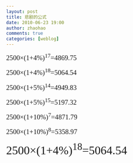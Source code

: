 ```yaml
---
layout: post
title: 悲剧的公式
date: 2010-06-23 19:00
author: zhaohao
comments: true
categories: [weblog]
---
```

<div class="WordSection1">
<p class="MsoNormal"><span style="font-family: Calibri; font-size: large;"><span lang="EN-US" style="font-size: 14pt;">2500×(1+4%)<sup>17</sup>=4869.75</span></span></p>
<p class="MsoNormal"><span style="font-family: Calibri; font-size: large;"><span lang="EN-US" style="font-size: 14pt;">2500×(1+4%)<sup>18</sup>=5064.54</span></span></p>
<p class="MsoNormal"><span style="font-family: Calibri; font-size: large;"><span lang="EN-US" style="font-size: 14pt;"> </span></span></p>
<p class="MsoNormal"><span style="font-family: Calibri; font-size: large;"><span lang="EN-US" style="font-size: 14pt;">2500×(1+5%)<sup>14</sup>=4949.83</span></span></p>
<p class="MsoNormal"><span style="font-family: Calibri; font-size: large;"><span lang="EN-US" style="font-size: 14pt;">2500×(1+5%)<sup>15</sup>=5197.32</span></span></p>
<p class="MsoNormal"><span style="font-family: Calibri; font-size: large;"><span lang="EN-US" style="font-size: 14pt;"> </span></span></p>
<p class="MsoNormal"><span style="font-family: Calibri; font-size: large;"><span lang="EN-US" style="font-size: 14pt;">2500×(1+10%)<sup>7</sup>=4871.79</span></span></p>
<p class="MsoNormal"><span style="font-family: Calibri; font-size: large;"><span lang="EN-US" style="font-size: 14pt;">2500×(1+10%)<sup>8</sup>=5358.97</span></span></p>
<p class="MsoNormal"><font size="6" face="Calibri"><span lang="EN-US" style='font-size:24pt;'>2500×(1+4%)<sup>18</sup>=5064.54</span></font><font size="4" color="#0070c0" face="Arial Narrow"><span lang="EN-US" style='font-size:14pt;font-family:"Arial Narrow",sans-serif;color:#0070C0;'></span></font></p>
</div>
